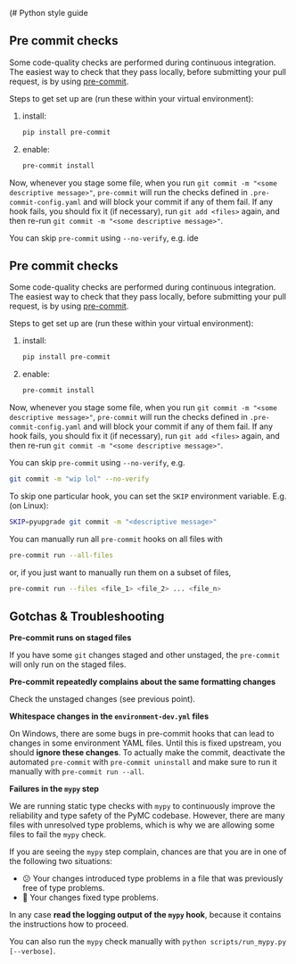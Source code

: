 (# Python style guide

## Pre commit checks

Some code-quality checks are performed during continuous integration. The easiest way to check that they pass locally,
before submitting your pull request, is by using [pre-commit](https://pre-commit.com/).

Steps to get set up are (run these within your virtual environment):

1. install:

    ```bash
    pip install pre-commit
    ```

2. enable:

    ```bash
    pre-commit install
    ```

Now, whenever you stage some file, when you run `git commit -m "<some descriptive message>"`, `pre-commit` will run
the checks defined in `.pre-commit-config.yaml` and will block your commit if any of them fail. If any hook fails, you
should fix it (if necessary), run `git add <files>` again, and then re-run `git commit -m "<some descriptive message>"`.

You can skip `pre-commit` using `--no-verify`, e.g.
ide

## Pre commit checks

Some code-quality checks are performed during continuous integration. The easiest way to check that they pass locally,
before submitting your pull request, is by using [pre-commit](https://pre-commit.com/).

Steps to get set up are (run these within your virtual environment):

1. install:

    ```bash
    pip install pre-commit
    ```

2. enable:

    ```bash
    pre-commit install
    ```

Now, whenever you stage some file, when you run `git commit -m "<some descriptive message>"`, `pre-commit` will run
the checks defined in `.pre-commit-config.yaml` and will block your commit if any of them fail. If any hook fails, you
should fix it (if necessary), run `git add <files>` again, and then re-run `git commit -m "<some descriptive message>"`.

You can skip `pre-commit` using `--no-verify`, e.g.

```bash
git commit -m "wip lol" --no-verify
```

To skip one particular hook, you can set the `SKIP` environment variable. E.g. (on Linux):

```bash
SKIP=pyupgrade git commit -m "<descriptive message>"
```

You can manually run all `pre-commit` hooks on all files with

```bash
pre-commit run --all-files
```

or, if you just want to manually run them on a subset of files,

```bash
pre-commit run --files <file_1> <file_2> ... <file_n>
```

## Gotchas & Troubleshooting
__Pre-commit runs on staged files__

If you have some `git` changes staged and other unstaged, the `pre-commit` will only run on the staged files.

__Pre-commit repeatedly complains about the same formatting changes__

Check the unstaged changes (see previous point).

__Whitespace changes in the `environment-dev.yml` files__

On Windows, there are some bugs in pre-commit hooks that can lead to changes in some environment YAML files.
Until this is fixed upstream, you should __ignore these changes__.
To actually make the commit, deactivate the automated `pre-commit` with `pre-commit uninstall` and make sure to run it manually with `pre-commit run --all`.

__Failures in the `mypy` step__

We are running static type checks with `mypy` to continuously improve the reliability and type safety of the PyMC codebase.
However, there are many files with unresolved type problems, which is why we are allowing some files to fail the `mypy` check.

If you are seeing the `mypy` step complain, chances are that you are in one of the following two situations:
* 😕 Your changes introduced type problems in a file that was previously free of type problems.
* 🥳 Your changes fixed type problems.

In any case __read the logging output of the `mypy` hook__, because it contains the instructions how to proceed.

You can also run the `mypy` check manually with `python scripts/run_mypy.py [--verbose]`.
